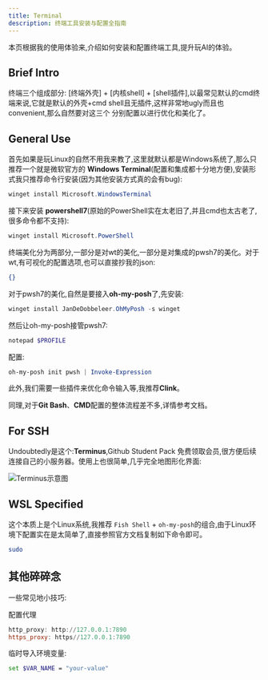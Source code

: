 ```yaml
---
title: Terminal
description: 终端工具安装与配置全指南
---
```


本页根据我的使用体验来,介绍如何安装和配置终端工具,提升玩AI的体验。

## Brief Intro

终端三个组成部分: [终端外壳] + [内核shell] + [shell插件],以最常见默认的cmd终端来说,它就是默认的外壳+cmd shell且无插件,这样非常地ugly而且也convenient,那么自然要对这三个 分别配置以进行优化和美化了。

## General Use

首先如果是玩Linux的自然不用我来教了,这里就默认都是Windows系统了,那么只推荐一个就是微软官方的 **Windows Terminal**(配置和集成都十分地方便),安装形式我只推荐命令行安装(因为其他安装方式真的会有bug):
```powershell
winget install Microsoft.WindowsTerminal
```
接下来安装 **powershell7**(原始的PowerShell实在太老旧了,并且cmd也太古老了,很多命令都不支持):
```powershell
winget install Microsoft.PowerShell
```

终端美化分为两部分,一部分是对wt的美化,一部分是对集成的pwsh7的美化。对于wt,有可视化的配置选项,也可以直接抄我的json:
```json
{}
```
对于pwsh7的美化,自然是要接入**oh-my-posh**了,先安装:
```powershell
winget install JanDeDobbeleer.OhMyPosh -s winget
```
然后让oh-my-posh接管pwsh7:
```powershell
notepad $PROFILE
```
配置:
```powershell
oh-my-posh init pwsh | Invoke-Expression
```

此外,我们需要一些插件来优化命令输入等,我推荐**Clink**。

同理,对于**Git Bash**、**CMD**配置的整体流程差不多,详情参考文档。

## For SSH

Undoubtedly是这个:**Terminus**,Github Student Pack 免费领取会员,很方便后续连接自己的小服务器。使用上也很简单,几乎完全地图形化界面:

![Terminus示意图]()

## WSL Specified

这个本质上是个Linux系统,我推荐 `Fish Shell` + `oh-my-posh`的组合,由于Linux环境下配置实在是太简单了,直接参照官方文档复制如下命令即可。
```bash
sudo 
```

## 其他碎碎念

一些常见地小技巧:

配置代理
```powershell
http_proxy: http://127.0.0.1:7890
https_proxy: https//127.0.0.1:7890
```
临时导入环境变量:
```bash
set $VAR_NAME = "your-value"
```


